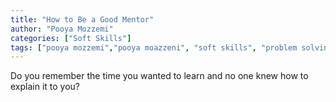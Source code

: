 ```yaml
---
title: "How to Be a Good Mentor"
author: "Pooya Mozzemi"
categories: ["Soft Skills"]
tags: ["pooya mozzemi","pooya moazzeni", "soft skills", "problem solving", "learning", "communication"]
---
```


Do you remember the time you wanted to learn and no one knew how to explain it to you?
